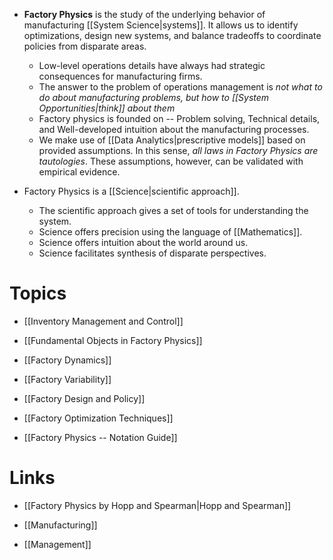 * **Factory Physics** is the study of the underlying behavior of manufacturing [[System Science|systems]]. It allows us to identify optimizations, design new systems, and balance tradeoffs to coordinate policies from disparate areas.
	* Low-level operations details have always had strategic consequences for manufacturing firms.
	* The answer to the problem of operations management is *not what to do about manufacturing problems, but how to [[System Opportunities|think]] about them*
	* Factory physics is founded on -- Problem solving, Technical details, and Well-developed intuition about the manufacturing processes.
	* We make use of [[Data Analytics|prescriptive models]]  based on provided assumptions. In this sense, *all laws in Factory Physics are tautologies*. These assumptions, however, can be validated with empirical evidence.

* Factory Physics is a [[Science|scientific approach]].
	* The scientific approach gives a set of tools for understanding the system.
	* Science offers precision using the language of [[Mathematics]].
	* Science offers intuition about the world around us.
	* Science facilitates synthesis of disparate perspectives. 

# Topics
* [[Inventory Management and Control]]

* [[Fundamental Objects in Factory Physics]]
* [[Factory Dynamics]]
* [[Factory Variability]]
* [[Factory Design and Policy]]
* [[Factory Optimization Techniques]]

* [[Factory Physics -- Notation Guide]]
# Links 
* [[Factory Physics by Hopp and Spearman|Hopp and Spearman]]

* [[Manufacturing]]
* [[Management]]